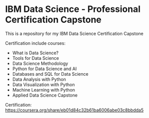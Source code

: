 # IBM Data Science - Professional Certification Capstone
This is a repository for my IBM Data Science Certification Capstone

Certification include courses: 

- What is Data Science?
- Tools for Data Science
- Data Science Methodology
- Python for Data Science and AI
- Databases and SQL for Data Science
- Data Analysis with Python
- Data Visualization with Python
- Machine Learning with Python
- Applied Data Science Capstone


Certification: https://coursera.org/share/eb01d84c32b61ba6006abe03c8bbdda5
